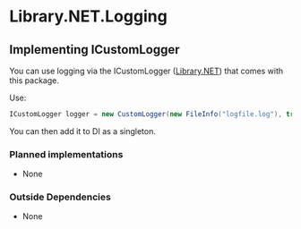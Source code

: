 ﻿# Library.NET.Logging

## Implementing ICustomLogger
You can use logging via the ICustomLogger ([Library.NET](www.github.com/CrimsonOrion/Library.NET)) that comes with this package.

Use:
``` cs
ICustomLogger logger = new CustomLogger(new FileInfo("logfile.log"), true, LogLevel.Information);
```
You can then add it to DI as a singleton.

### Planned implementations

* None

### Outside Dependencies

* None